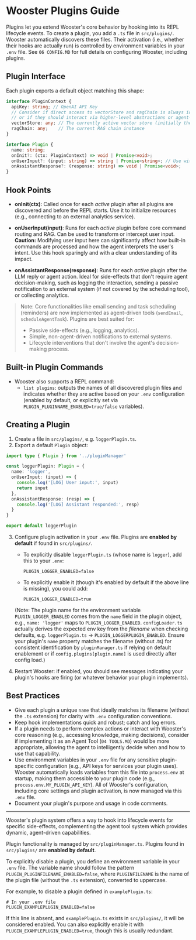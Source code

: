# Wooster Plugins Guide

Plugins let you extend Wooster's core behavior by hooking into its REPL lifecycle events. To create a plugin, you add a `.ts` file in `src/plugins/`. Wooster automatically discovers these files. Their activation (i.e., whether their hooks are actually run) is controlled by environment variables in your `.env` file. See `06 CONFIG.MD` for full details on configuring Wooster, including plugins.

## Plugin Interface

Each plugin exports a default object matching this shape:
```ts
interface PluginContext {
  apiKey: string; // OpenAI API Key
  // Consider if direct access to vectorStore and ragChain is always ideal for plugins,
  // or if they should interact via higher-level abstractions or agent-triggerable tools for core functionalities.
  vectorStore: any; // The currently active vector store (initially the default store)
  ragChain: any;    // The current RAG chain instance
}

interface Plugin {
  name: string;
  onInit?: (ctx: PluginContext) => void | Promise<void>;
  onUserInput?: (input: string) => string | Promise<string>; // Use with caution
  onAssistantResponse?: (response: string) => void | Promise<void>;
}
```

## Hook Points

- **onInit(ctx)**: Called once for each *active* plugin after all plugins are discovered and before the REPL starts. Use it to initialize resources (e.g., connecting to an external analytics service).

- **onUserInput(input)**: Runs for each *active* plugin before core command routing and RAG. Can be used to transform or intercept user input. **Caution:** Modifying user input here can significantly affect how built-in commands are processed and how the agent interprets the user's intent. Use this hook sparingly and with a clear understanding of its impact.

- **onAssistantResponse(response)**: Runs for each *active* plugin after the LLM reply or agent action. Ideal for side-effects that don't require agent decision-making, such as logging the interaction, sending a passive notification to an external system (if not covered by the scheduling tool), or collecting analytics.

> Note: Core functionalities like email sending and task scheduling (reminders) are now implemented as agent-driven tools (`sendEmail`, `scheduleAgentTask`). 
> Plugins are best suited for:
>   - Passive side-effects (e.g., logging, analytics).
>   - Simple, non-agent-driven notifications to external systems.
>   - Lifecycle interventions that don't involve the agent's decision-making process.

## Built-in Plugin Commands
- Wooster also supports a REPL command:
  - `list plugins`: outputs the names of all discovered plugin files and indicates whether they are active based on your `.env` configuration (enabled by default, or explicitly set via `PLUGIN_PLUGINNAME_ENABLED=true/false` variables).

## Creating a Plugin

1. Create a file in `src/plugins/`, e.g. `loggerPlugin.ts`.
2. Export a default `Plugin` object:
```ts
import type { Plugin } from '../pluginManager'

const loggerPlugin: Plugin = {
  name: 'logger',
  onUserInput: (input) => {
    console.log('[LOG] User input:', input)
    return input
  },
  onAssistantResponse: (resp) => {
    console.log('[LOG] Assistant responded:', resp)
  }
}

export default loggerPlugin
```
3. Configure plugin activation in your `.env` file. Plugins are **enabled by default** if found in `src/plugins/`.
   - To explicitly disable `loggerPlugin.ts` (whose name is `logger`), add this to your `.env`:
     ```env
     PLUGIN_LOGGER_ENABLED=false
     ```
   - To explicitly enable it (though it's enabled by default if the above line is missing), you could add:
     ```env
     PLUGIN_LOGGER_ENABLED=true
     ```
   (Note: The plugin name for the environment variable `PLUGIN_LOGGER_ENABLED` comes from the `name` field in the plugin object, e.g., `name: 'logger'` maps to `PLUGIN_LOGGER_ENABLED`. `configLoader.ts` actually derives the expected env key from the *filename* when checking defaults, e.g. `loggerPlugin.ts` -> `PLUGIN_LOGGERPLUGIN_ENABLED`. Ensure your plugin's `name` property matches the filename (without .ts) for consistent identification by `pluginManager.ts` if relying on default enablement or if `config.plugins[plugin.name]` is used directly after config load.)

4. Restart Wooster: if enabled, you should see messages indicating your plugin's hooks are firing (or whatever behavior your plugin implements).

## Best Practices

- Give each plugin a unique `name` that ideally matches its filename (without the `.ts` extension) for clarity with `.env` configuration conventions.
- Keep hook implementations quick and robust; catch and log errors.
- If a plugin needs to perform complex actions or interact with Wooster's core reasoning (e.g., accessing knowledge, making decisions), consider if implementing it as an Agent Tool (`04 TOOLS.MD`) would be more appropriate, allowing the agent to intelligently decide when and how to use that capability.
- Use environment variables in your `.env` file for any sensitive plugin-specific configuration (e.g., API keys for services your plugin uses). Wooster automatically loads variables from this file into `process.env` at startup, making them accessible to your plugin code (e.g., `process.env.MY_PLUGIN_API_KEY`). All of Wooster's configuration, including core settings and plugin activation, is now managed via this `.env` file.
- Document your plugin's purpose and usage in code comments.

---
Wooster's plugin system offers a way to hook into lifecycle events for specific side-effects, complementing the agent tool system which provides dynamic, agent-driven capabilities.

Plugin functionality is managed by `src/pluginManager.ts`. Plugins found in `src/plugins/` are **enabled by default**.

To explicitly disable a plugin, you define an environment variable in your `.env` file. The variable name should follow the pattern `PLUGIN_PLUGINFILENAME_ENABLED=false`, where `PLUGINFILENAME` is the name of the plugin file (without the `.ts` extension), converted to uppercase.

For example, to disable a plugin defined in `examplePlugin.ts`:

```env
# In your .env file
PLUGIN_EXAMPLEPLUGIN_ENABLED=false
```

If this line is absent, and `examplePlugin.ts` exists in `src/plugins/`, it will be considered enabled. You can also explicitly enable it with `PLUGIN_EXAMPLEPLUGIN_ENABLED=true`, though this is usually redundant.
